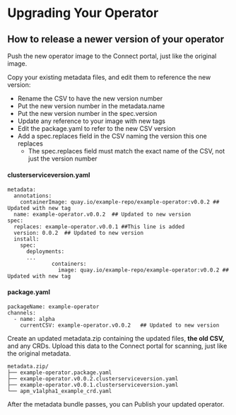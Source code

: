 # Upgrading Your Operator

## How to release a newer version of your operator

Push the new operator image to the Connect portal, just like the original image.

Copy your existing metadata files, and edit them to reference the new version:

* Rename the CSV to have the new version number
* Put the new version number in the metadata.name
* Put the new version number in the spec.version
* Update any reference to your image with new tags
* Edit the package.yaml to refer to the new CSV version
* Add a spec.replaces field in the CSV naming the version this one replaces 
  * The spec.replaces field must match the exact name of the CSV, not just the version number

#### clusterserviceversion.yaml

```text
metadata:
  annotations:
    containerImage: quay.io/example-repo/example-operator:v0.0.2 ## Updated with new tag
  name: example-operator.v0.0.2  ## Updated to new version 
spec:
  replaces: example-operator.v0.0.1 ##This line is added
  version: 0.0.2  ## Updated to new version
  install:
    spec:
      deployments:      
      ...
              containers:
                image: quay.io/example-repo/example-operator:v0.0.2 ## Updated with new tag
```

#### package.yaml

```text
packageName: example-operator
channels:
  - name: alpha
    currentCSV: example-operator.v0.0.2   ## Updated to new version
```

Create an updated metadata.zip containing the updated files, **the old CSV,** and any CRDs. Upload this data to the Connect portal for scanning, just like the original metadata.

```text
metadata.zip/
├── example-operator.package.yaml
├── example-operator.v0.0.2.clusterserviceversion.yaml
├── example-operator.v0.0.1.clusterserviceversion.yaml
└── apm_v1alpha1_example_crd.yaml
```

After the metadata bundle passes, you can Publish your updated operator.



